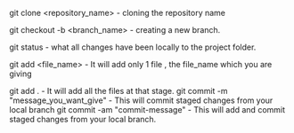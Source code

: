 git clone <repository_name> - cloning the repository name

git checkout -b <branch_name> - creating a new branch.

git status - what all changes have been locally to the project folder.

git add <file_name> - It will add only 1 file , the file_name which you are giving

git add . - It will add all the files at that stage.
git commit -m "message_you_want_give" - This will commit staged changes from your local branch
git commit -am "commit-message" - This will add and commit staged changes from your local branch. 
